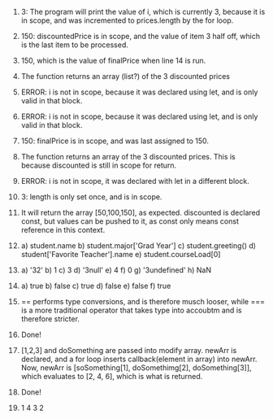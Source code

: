 1. 3: The program will print the value of i, which is currently 3, because it is in scope, and was incremented to prices.length by the for loop.
2. 150: discountedPrice is in scope, and the value of item 3 half off, which is the last item to be processed.
3. 150, which is the value of finalPrice when line 14 is run.
4. The function returns an array (list?) of the 3 discounted prices
5. ERROR: i is not in scope, because it was declared using let, and is only valid in that block.
6. ERROR: i is not in scope, because it was declared using let, and is only valid in that block.
7. 150: finalPrice is in scope, and was last assigned to 150.
8. The function returns an array of the 3 discounted prices. This is because discounted is still in scope for return.
9. ERROR: i is not in scope, it was declared with let in a different block.
10. 3: length is only set once, and is in scope.
11. It will return the array [50,100,150], as expected. discounted is declared const, but values can be pushed to it, as const only means const reference in this context.
12. a) student.name
    b) student.major['Grad Year']
    c) student.greeting()
    d) student['Favorite Teacher'].name
    e) student.courseLoad[0]

13. a) '32'
    b) 1
    c) 3
    d) '3null'
    e) 4
    f) 0
    g) '3undefined'
    h) NaN

14. a) true
    b) false
    c) true
    d) false
    e) false
    f) true

15. == performs type conversions, and is therefore musch looser, while === is a more traditional operator that takes type into accoubtm and is therefore stricter.
16. Done!
17. [1,2,3] and doSomething are passed into modify array. newArr is declared, and a for loop inserts callback(element in array) into newArr. Now, newArr is [soSomething[1], doSomethimg[2], doSomething[3]], which evaluates to [2, 4, 6], which is what is returned.
18. Done!
19. 1 4 3 2
    
    